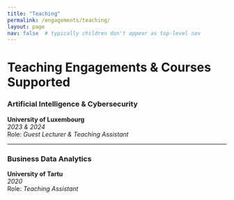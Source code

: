 ```yaml
---
title: "Teaching"
permalink: /engagements/teaching/
layout: page
nav: false  # typically children don't appear as top-level nav
---
```



# Teaching Engagements & Courses Supported


### <i class="fas fa-shield-alt"></i> Artificial Intelligence & Cybersecurity  
<i class="fas fa-university"></i> **University of Luxembourg**  
<i class="fas fa-calendar-alt"></i> *2023 & 2024*  
<i class="fas fa-chalkboard-teacher"></i> Role: *Guest Lecturer & Teaching Assistant*  

---

### <i class="fas fa-chart-line"></i> Business Data Analytics  
<i class="fas fa-university"></i> **University of Tartu**  
<i class="fas fa-calendar-alt"></i> *2020*  
<i class="fas fa-chalkboard-teacher"></i> Role: *Teaching Assistant* 
